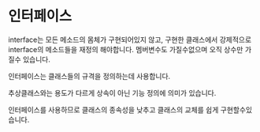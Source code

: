 # 인터페이스

interface는 모든 메소드의 몸체가 구현되어있지 않고, 구현한 클래스에서 강제적으로 interface의 메소드들을 재정의 해야합니다.
멤버변수도 가질수없으며 오직 상수만 가질수 있습니다.

인터페이스는 클래스들의 규격을 정의하는데 사용합니다.

추상클래스와는 용도가 다르게 상속이 아닌 기능 정의에 의미가 있습니다.

인터페이스를 사용하므로 클래스의 종속성을 낮추고 클래스의 교체를 쉽게 구현할수있습니다.